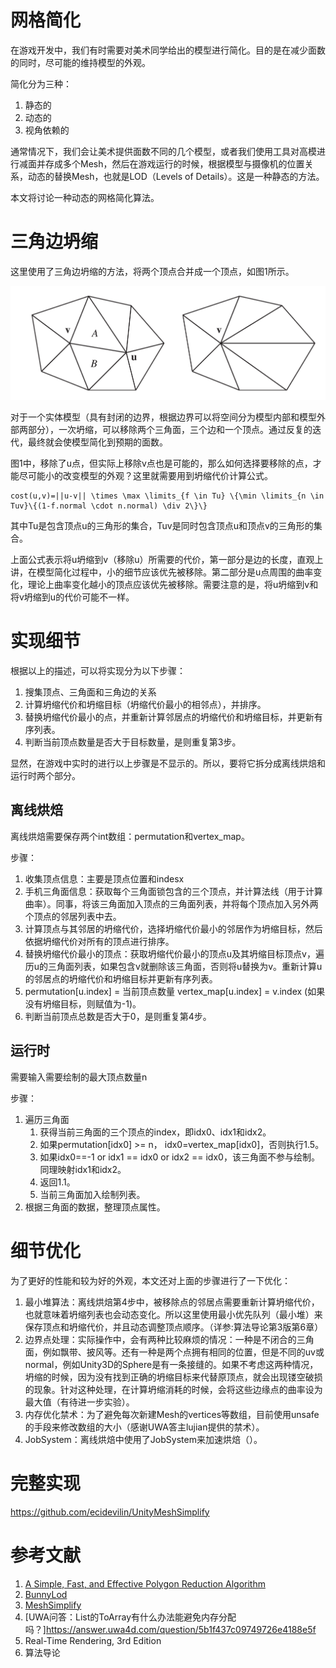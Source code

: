 # 网格简化

在游戏开发中，我们有时需要对美术同学给出的模型进行简化。目的是在减少面数的同时，尽可能的维持模型的外观。

简化分为三种：
1. 静态的
2. 动态的
3. 视角依赖的

通常情况下，我们会让美术提供面数不同的几个模型，或者我们使用工具对高模进行减面并存成多个Mesh，然后在游戏运行的时候，根据模型与摄像机的位置关系，动态的替换Mesh，也就是LOD（Levels of Details）。这是一种静态的方法。

本文将讨论一种动态的网格简化算法。


# 三角边坍缩

这里使用了三角边坍缩的方法，将两个顶点合并成一个顶点，如图1所示。

![1](pic/EdgeCollapse.png)

对于一个实体模型（具有封闭的边界，根据边界可以将空间分为模型内部和模型外部两部分），一次坍缩，可以移除两个三角面，三个边和一个顶点。通过反复的迭代，最终就会使模型简化到预期的面数。

图1中，移除了u点，但实际上移除v点也是可能的，那么如何选择要移除的点，才能尽可能小的改变模型的外观？这里就需要用到坍缩代价计算公式。

```
cost(u,v)=||u-v|| \times \max \limits_{f \in Tu} \{\min \limits_{n \in Tuv}\{(1-f.normal \cdot n.normal) \div 2\}\}
```

其中Tu是包含顶点u的三角形的集合，Tuv是同时包含顶点u和顶点v的三角形的集合。

上面公式表示将u坍缩到v（移除u）所需要的代价，第一部分是边的长度，直观上讲，在模型简化过程中，小的细节应该优先被移除。第二部分是u点周围的曲率变化，理论上曲率变化越小的顶点应该优先被移除。需要注意的是，将u坍缩到v和将v坍缩到u的代价可能不一样。


# 实现细节

根据以上的描述，可以将实现分为以下步骤：
1. 搜集顶点、三角面和三角边的关系
2. 计算坍缩代价和坍缩目标（坍缩代价最小的相邻点），并排序。
3. 替换坍缩代价最小的点，并重新计算邻居点的坍缩代价和坍缩目标，并更新有序列表。
4. 判断当前顶点数量是否大于目标数量，是则重复第3步。

显然，在游戏中实时的进行以上步骤是不显示的。所以，要将它拆分成离线烘焙和运行时两个部分。

## 离线烘焙

离线烘焙需要保存两个int数组：permutation和vertex_map。

步骤：
1. 收集顶点信息：主要是顶点位置和indesx
2. 手机三角面信息：获取每个三角面锁包含的三个顶点，并计算法线（用于计算曲率）。同事，将该三角面加入顶点的三角面列表，并将每个顶点加入另外两个顶点的邻居列表中去。
3. 计算顶点与其邻居的坍缩代价，选择坍缩代价最小的邻居作为坍缩目标，然后依据坍缩代价对所有的顶点进行排序。
4. 替换坍缩代价最小的顶点：获取坍缩代价最小的顶点u及其坍缩目标顶点v，遍历u的三角面列表，如果包含v就删除该三角面，否则将u替换为v。重新计算u的邻居点的坍缩代价和坍缩目标并更新有序列表。
5. permutation[u.index] = 当前顶点数量 vertex_map[u.index] = v.index (如果没有坍缩目标，则赋值为-1)。
6. 判断当前顶点总数是否大于0，是则重复第4步。


## 运行时

需要输入需要绘制的最大顶点数量n

步骤：
1. 遍历三角面
	1. 获得当前三角面的三个顶点的index，即idx0、idx1和idx2。
	2. 如果permutation[idx0] >= n， idx0=vertex_map[idx0]，否则执行1.5。
	3. 如果idx0==-1 or idx1 == idx0 or idx2 == idx0，该三角面不参与绘制。同理映射idx1和idx2。
	4. 返回1.1。
	5. 当前三角面加入绘制列表。
2. 根据三角面的数据，整理顶点属性。

# 细节优化

为了更好的性能和较为好的外观，本文还对上面的步骤进行了一下优化：
1. 最小堆算法：离线烘焙第4步中，被移除点的邻居点需要重新计算坍缩代价，也就意味着坍缩列表也会动态变化。所以这里使用最小优先队列（最小堆）来保存顶点和坍缩代价，并且动态调整顶点顺序。（详参:算法导论第3版第6章）
2. 边界点处理：实际操作中，会有两种比较麻烦的情况：一种是不闭合的三角面，例如飘带、披风等。还有一种是两个点拥有相同的位置，但是不同的uv或normal，例如Unity3D的Sphere是有一条接缝的。如果不考虑这两种情况，坍缩的时候，因为没有找到正确的坍缩目标来代替原顶点，就会出现镂空破损的现象。针对这种处理，在计算坍缩消耗的时候，会将这些边缘点的曲率设为最大值（有待进一步实验）。
3. 内存优化禁术：为了避免每次新建Mesh的vertices等数组，目前使用unsafe的手段来修改数组的大小（感谢UWA答主lujian提供的禁术）。
4. JobSystem：离线烘焙中使用了JobSystem来加速烘焙（）。

# 完整实现

https://github.com/ecidevilin/UnityMeshSimplify

# 参考文献

1. [A Simple, Fast, and Effective Polygon Reduction Algorithm](http://dev.gameres.com/Program/Visual/3D/PolygonReduction.pdf)
2. [BunnyLod](https://download.csdn.net/download/ecidevilin/10729117)
3. [MeshSimplify](https://assetstore.unity.com/packages/tools/modeling/mesh-simplify-43658)
4. [UWA问答：List的ToArray有什么办法能避免内存分配吗？]https://answer.uwa4d.com/question/5b1f437c09749726e4188e5f
5. Real-Time Rendering, 3rd Edition
6. 算法导论